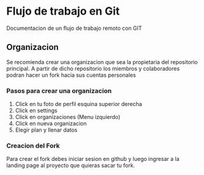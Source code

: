 # Flujo de trabajo en Git
Documentacion de un flujo de trabajo remoto con GIT

## Organizacion 

Se recomienda crear una organizacion que sea la propietaria del repositorio principal. A partir de 
dicho repositorio los miembros y colaboradores podran hacer  un fork hacia sus cuentas personales


### Pasos para crear una organizacion 

1. Click en tu foto de perfil esquina superior derecha
2. Click en settings
3. Click en organizaciones (Menu izquierdo)
4. Click en nueva organizacion
5. Elegir plan y llenar datos

### Creacion del Fork

Para crear el fork debes iniciar sesion en github y luego ingresar a la landing page al proyecto que quieras sacar tu fork.

